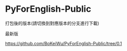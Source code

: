 # PyForEnglish-Public
打包後的版本(請切換到對應版本的分支進行下載)


最新版

https://github.com/BoKeiWu/PyForEnglish-Public/tree/0.1
